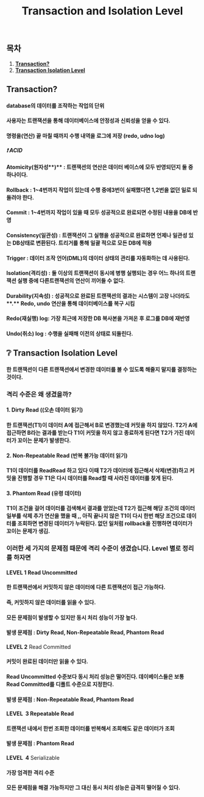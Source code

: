<div align="center">
    <br />
    <h1>
        Transaction and Isolation Level
    </h1>
</div>

<br />

## 목차

1. [**Transaction?**](#1)
2. [**Transaction Isolation Level**](#2)


<div id="1"></div> 

## Transaction? 

#### database의 데이터를 조작하는 작업의 단위

#### 사용자는 트랜잭션을 통해 데이터베이스에 안정성과 신뢰성을 얻을 수 있다.

#### 명령을(연산) 끝 마칠 때까지 수행 내역을 로그에 저장 (redo, udno log)

_**❗ ACID**_

#### **Atomicity(원자성****)** : 트랜잭션의 연산은 데이터 베이스에 **모두 반영되던지** 둘 중 하나이다.

#### **Rollback** : 1~4번까지 작업이 있는데 수행 중에3번이 실패했다면 1,2번을 없던 일로 되돌려야 한다.

#### Commit : 1~4번까지 작업이 있을 때 모두 성공적으로 완료되면 수정된 내용을 DB에 반영

#### **Consistency**(일관성) : 트랜잭션이 그 실행을 **성공적으로 완료하면 언제나 일관성 있는 DB상태**로 변환된다. 트리거를 통해 일괄  적으로 모든 DB에 적용

#### **Trigger** : 데이터 조작 언어(DML)의 데이터 상태의 관리를 자동화하는 데 사용된다.

#### **Isolation**(격리성) : 둘 이상의 트랜잭션이 동시에 병행 실행되는 경우 어느 하나의 트랜잭션 실행 중에 다른트랜잭션의 연산이 끼어들 수 없다.

#### **Durability**(지속성) : 성공적으로 완료된 트랜잭션의 결과는 **시스템이  고장 나더라도****.** Redo, undo 연산을 통해 데이터베이스를 복구 시킴

#### **Redo(재실행) log**: 가장 최근에 저장한 DB 복사본을 가져온 후 로그를 DB에 재반영

#### **Undo(취소) log :** 수행을 실패해 이전의 상태로 되돌린다.

<div id="2"></div> 

## **❔ Transaction Isolation Level**

#### 한 트랜잭션이 다른 트랜잭션에서 변경한 데이터를 볼 수 있도록 해줄지 말지를 결정하는 것이다.

### **격리 수준은 왜 생겼을까?**

#### 1\. **Dirty Read** ((오손 데이터 읽기)

#### 한 트랜잭션(T1)이 데이터 A에 접근해서 B로 변경했는데 커밋을 하지 않았다. T2가 A에 접근하면 B라는 결과를 받는다 T1이 커밋을 하지 않고 종료하게 된다면 T2가 가진 데이터가 꼬이는 문제가 발생한다.

#### 2\. **Non-Repeatable Read** (반복 불가능 데이터 읽기)

#### T1이 데이터를 ReadRead 하고 있다 이때 T2가 데이터에 접근해서 삭제(변경)하고 커밋을 진행할 경우 T1은 다시 데이터를 Read할 때 사라진 데이터를 찾게 된다.

#### 3\. **Phantom Read** (유령 데이터)

#### T1이  조건을 걸어 데이터를 검색해서 결과를 얻었는데 T2가 접근해 해당 조건의 데이터 일부를 삭제 추가 연산을 했을 때 ,, 아직 끝나지 않은 T1이 다시 한번 해당 조건으로 데이터를 조회하면 변경된 데이터가 누락된다. 없던 일처럼 rollback을 진행하면 데이터가 꼬이는 문제가 생김.

### 이러한 세 가지의 문제점 때문에 격리 수준이 생겼습니다. Level 별로 정리를 하자면

#### **LEVEL 1** Read Uncommitted

#### 한 트랜잭션에서 커밋하지 않은 데이터에 다른 트랜잭션이 접근 가능하다.

#### 즉, 커밋하지 않은 데이터를 읽을 수 있다.

#### 모든 문제점이 발생할 수 있지만 동시 처리 성능이 가장 높다.

#### 발생 문제점 : Dirty Read, Non-Repeatable Read, Phantom Read

####   
**LEVEL 2** Read Committed

#### 커밋이 완료된 데이터만 읽을 수 있다.

#### Read Uncommitted 수준보다 동시 처리 성능은 떨어진다. 데이베이스들은  보통 Read Committed를 디폴트 수준으로 지정한다.

#### 발생 문제점 : Non-Repeatable Read, Phantom Read  

#### **LEVEL  3** Repeatable Read

#### 트랜잭션 내에서 한번 조회한 데이터를 반복해서 조회해도 같은 데이터가 조회

#### 발생 문제점 : Phantom Read

####   
**LEVEL  4** Serializable

#### 가장 엄격한 격리 수준

#### 모든 문제점을 해결 가능하지만 그 대신 동시 처리 성능은 급격히 떨어질 수 있다.  

